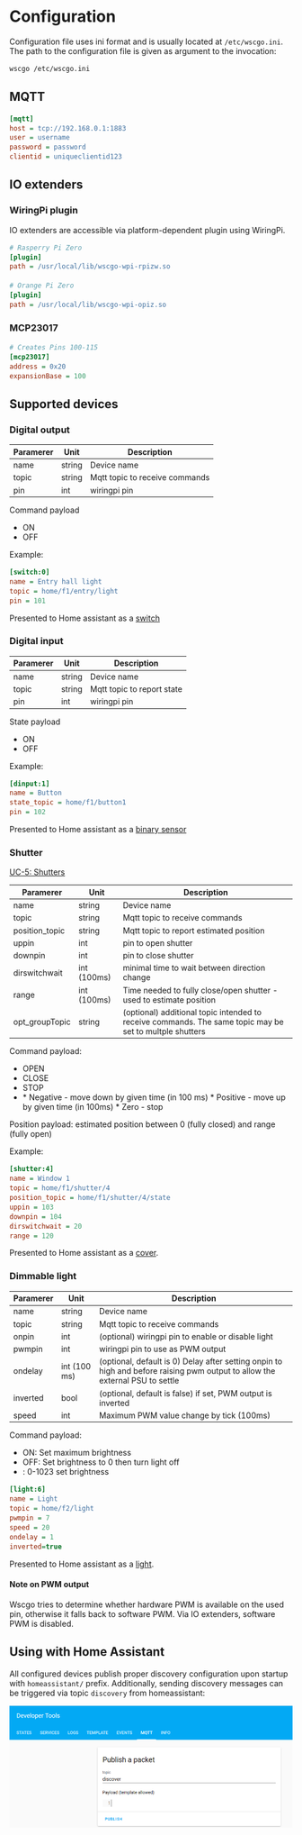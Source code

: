 # Configuration

Configuration file uses ini format and is usually located at `/etc/wscgo.ini`. The path to the configuration file is given as argument to the 
invocation:

```sh
wscgo /etc/wscgo.ini
```

## MQTT

```ini
[mqtt]
host = tcp://192.168.0.1:1883
user = username
password = password
clientid = uniqueclientid123
```

## IO extenders

### WiringPi plugin

IO extenders are accessible via platform-dependent plugin using WiringPi.

```ini
# Rasperry Pi Zero
[plugin]
path = /usr/local/lib/wscgo-wpi-rpizw.so

# Orange Pi Zero
[plugin]
path = /usr/local/lib/wscgo-wpi-opiz.so
```

### MCP23017

```ini
# Creates Pins 100-115
[mcp23017]
address = 0x20
expansionBase = 100
```

## Supported devices

### Digital output

| Paramerer | Unit | Description |
| --- | --- | --- |
| name | string | Device name |
| topic | string | Mqtt topic to receive commands |
| pin | int | wiringpi pin |

Command payload
* ON
* OFF

Example: 

```ini
[switch:0]
name = Entry hall light
topic = home/f1/entry/light
pin = 101
```

Presented to Home assistant as a [switch](https://www.home-assistant.io/integrations/switch.mqtt)

### Digital input

| Paramerer | Unit | Description |
| --- | --- | --- |
| name | string | Device name |
| topic | string | Mqtt topic to report state |
| pin | int | wiringpi pin |

State payload
* ON
* OFF

Example:

```ini
[dinput:1]
name = Button
state_topic = home/f1/button1
pin = 102
```

Presented to Home assistant as a [binary sensor](https://www.home-assistant.io/integrations/binary_sensor.mqtt)

### Shutter

[UC-5: Shutters](usecases/uc-5/uc-5.md)

| Paramerer | Unit | Description |
| --- | --- | --- |
| name | string | Device name |
| topic | string | Mqtt topic to receive commands |
| position_topic | string | Mqtt topic to report estimated position |
| uppin | int | pin to open shutter |
| downpin | int | pin to close shutter |
| dirswitchwait | int (100ms) | minimal time to wait between direction change |
| range | int (100ms) | Time needed to fully close/open shutter - used to estimate position |
| opt_groupTopic | string | (optional) additional topic intended to receive commands. The same topic may be set to multple shutters |

Command payload:
* OPEN
* CLOSE
* STOP
* <integer>
  * Negative - move down by given time (in 100 ms)
  * Positive - move up by given time (in 100ms)
  * Zero - stop

Position payload: estimated position between 0 (fully closed) and range (fully open)

Example:

```ini
[shutter:4]
name = Window 1
topic = home/f1/shutter/4
position_topic = home/f1/shutter/4/state
uppin = 103
downpin = 104
dirswitchwait = 20
range = 120
```

Presented to Home assistant as a [cover](https://www.home-assistant.io/integrations/cover.mqtt).

### Dimmable light

| Paramerer | Unit | Description |
| --- | --- | --- |
| name | string | Device name |
| topic | string | Mqtt topic to receive commands |
| onpin | int | (optional) wiringpi pin to enable or disable light |
| pwmpin | int | wiringpi pin to use as PWM output |
| ondelay | int (100 ms) | (optional, default is 0) Delay after setting onpin to high and before raising pwm output to allow the external PSU to settle |
| inverted | bool | (optional, default is false) if set, PWM output is inverted |
| speed | int | Maximum PWM value change by tick (100ms) |

Command payload:
* ON: Set maximum brightness
* OFF: Set brightness to 0 then turn light off
* <integer>: 0-1023 set brightness

```ini
[light:6]
name = Light
topic = home/f2/light
pwmpin = 7
speed = 20
ondelay = 1
inverted=true
```

Presented to Home assistant as a [light](https://www.home-assistant.io/integrations/light.mqtt).

#### Note on PWM output

Wscgo tries to determine whether hardware PWM is available on the used pin, otherwise it falls back to software PWM. Via IO extenders, software PWM is disabled.

## Using with Home Assistant

All configured devices publish proper discovery configuration upon startup with `homeassistant/` prefix. Additionally, sending discovery
messages can be triggered via topic `discovery` from homeassistant:

![discover](discover.png)
